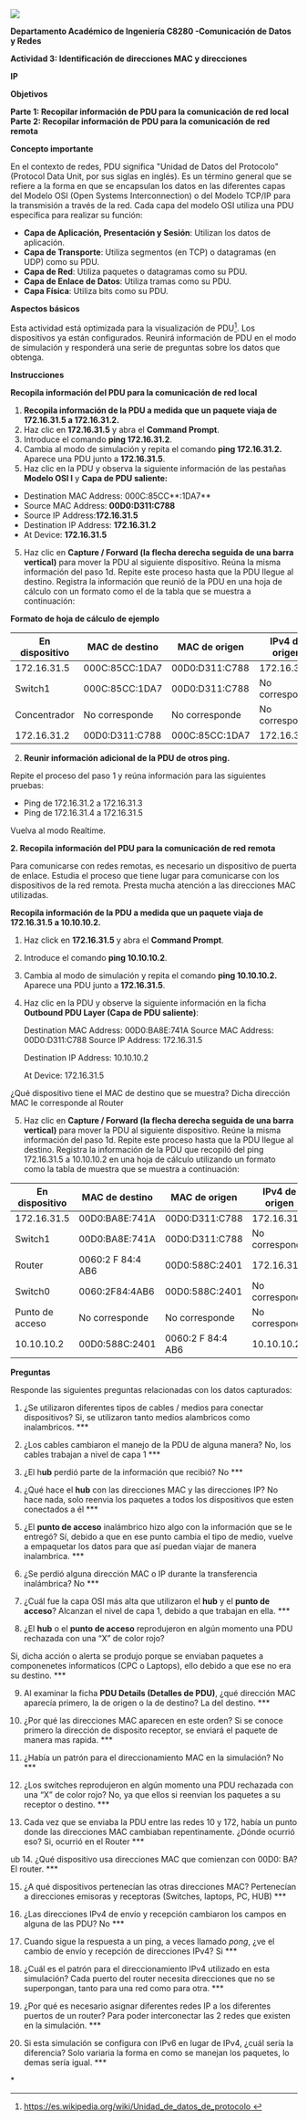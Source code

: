 ![](Aspose.Words.d17269ba-fb4e-4f24-9331-cdd62932046c.001.png)


**Departamento Académico de Ingeniería C8280 -Comunicación de Datos y Redes**  

**Actividad 3: Identificación de direcciones MAC y direcciones** 

**IP** 

**Objetivos** 

**Parte 1: Recopilar información de PDU para la comunicación de red local** 
**Parte 2: Recopilar información de PDU para la comunicación de red remota** 

**Concepto importante** 

En el contexto de redes, PDU significa "Unidad de Datos del Protocolo" (Protocol Data Unit, por sus siglas en inglés). Es un término general que se refiere a la forma en que se encapsulan los datos en las diferentes capas del Modelo OSI (Open Systems Interconnection) o del Modelo TCP/IP para la transmisión a través de la red. Cada capa del modelo OSI utiliza una PDU específica para realizar su función: 

- **Capa de Aplicación, Presentación y Sesión**: Utilizan los datos de aplicación. 
- **Capa de Transporte**: Utiliza segmentos (en TCP) o datagramas (en UDP) como su PDU. 
- **Capa de Red**: Utiliza paquetes o datagramas como su PDU. 
- **Capa de Enlace de Datos**: Utiliza tramas como su PDU. 
- **Capa Física**: Utiliza bits como su PDU. 

**Aspectos básicos** 

Esta actividad está optimizada para la visualización de PDU[^1]. Los dispositivos ya están configurados. Reunirá información de PDU en el modo de simulación y responderá una serie de preguntas sobre los datos que obtenga. 

**Instrucciones** 

**Recopila información del PDU para la comunicación de red local** 

1. **Recopila información de la PDU a medida que un paquete viaja de 172.16.31.5 a 172.16.31.2.** 
1. Haz clic en **172.16.31.5** y abra el **Command Prompt**.
1. Introduce el comando **ping 172.16.31.2**.
1. Cambia al modo de simulación y repita el comando **ping 172.16.31.2.** Aparece una PDU junto a **172.16.31.5**.
1. Haz clic en la PDU y observa la siguiente información de las pestañas **Modelo OSI l** y **Capa de PDU saliente:** 
- Destination MAC Address: 000C:85CC**:1DA7**
- Source MAC Address: **00D0:D311:C788**
- Source IP Address:**172.16.31.5**
- Destination IP Address: **172.16.31.2**
- At Device: **172.16.31.5**
5. Haz clic en **Capture / Forward (la flecha derecha seguida de una barra vertical)** para mover la PDU al siguiente dispositivo. Reúna la misma información del paso 1d. Repite este proceso hasta que la PDU llegue al destino. Registra la información que reunió de la PDU en una hoja de cálculo con un formato como el de la tabla que se muestra a continuación:

**Formato de hoja de cálculo de ejemplo** 



|**En dispositivo** |**MAC de destino** |**MAC de origen** |**IPv4 de origen** |**IPv4 de destino** |
| - | - | - | - | - |
|172\.16.31.5 |000C:85CC:1DA7 |00D0:D311:C788 |172\.16.31.5 |172\.16.31.2 |
|Switch1 |000C:85CC:1DA7 |00D0:D311:C788 |No corresponde |No corresponde |
|Concentrador |No corresponde |No corresponde |No corresponde |No corresponde |
|172\.16.31.2 |00D0:D311:C788 |000C:85CC:1DA7 |172\.16.31.2 |172\.16.31.5 |

2. **Reunir información adicional de la PDU de otros ping.** 

Repite el proceso del paso 1 y reúna información para las siguientes pruebas: 

- Ping de 172.16.31.2 a 172.16.31.3 
- Ping de 172.16.31.4 a 172.16.31.5 

Vuelva al modo Realtime. 

**2. Recopila información del PDU para la comunicación de red remota** 

Para comunicarse con redes remotas, es necesario un dispositivo de puerta de enlace. Estudia el proceso que tiene lugar para comunicarse con los dispositivos de la red remota. Presta mucha atención a las direcciones MAC utilizadas. 

**Recopila información de la PDU a medida que un paquete viaja de 172.16.31.5 a 10.10.10.2.** 

1. Haz click en  **172.16.31.5** y abra el  **Command Prompt**.  
1. Introduce el comando **ping 10.10.10.2**. 
1. Cambia al modo de simulación y repita el comando **ping 10.10.10.2.** Aparece una PDU junto a **172.16.31.5**. 
1. Haz clic en la PDU y observe la siguiente información en la ficha **Outbound PDU Layer (Capa de PDU saliente)**: 

   Destination MAC Address: 00D0:BA8E:741A Source MAC Address: 00D0:D311:C788 Source IP Address: 172.16.31.5 

   Destination IP Address: 10.10.10.2 

   At Device: 172.16.31.5 



¿Qué dispositivo tiene el MAC de destino que se muestra? 
Dicha dirección MAC le corresponde al Router



5. Haz clic en **Capture / Forward (la flecha derecha seguida de una barra vertical)** para mover la PDU al siguiente dispositivo. Reúne la misma información del paso 1d. Repite este proceso hasta que la PDU llegue al destino. Registra la información de la PDU que recopiló del ping 172.16.31.5 a 10.10.10.2 en una hoja de cálculo utilizando un formato como la tabla de muestra que se muestra a continuación: 



|**En dispositivo** |**MAC de destino** |**MAC de origen** |**IPv4 de origen** |**IPv4 de destino** |
| - | - | - | - | - |
|172\.16.31.5 |00D0:BA8E:741A |00D0:D311:C788 |172\.16.31.5 |10\.10.10.2 |
|Switch1 |00D0:BA8E:741A |00D0:D311:C788 |No corresponde |No corresponde |
|Router |0060:2 F 84:4 AB6 |00D0:588C:2401 |172\.16.31.5 |10\.10.10.2 |
|Switch0 |0060:2F84:4AB6 |00D0:588C:2401 |No corresponde |No corresponde |
|Punto de acceso |No corresponde |No corresponde |No corresponde |No corresponde |
|10\.10.10.2 |00D0:588C:2401 |0060:2 F 84:4 AB6 |10\.10.10.2 |172\.16.31.5 |

**Preguntas** 

Responde las siguientes preguntas relacionadas con los datos capturados: 

1. ¿Se utilizaron diferentes tipos de cables / medios para conectar dispositivos?
Si, se utilizaron tanto medios alambricos como inalambricos.
\***


2. ¿Los cables cambiaron el manejo de la PDU de alguna manera?
No, los cables trabajan a nivel de capa 1
\***


3. ¿El h**ub** perdió parte de la información que recibió?
No
\***


4. ¿Qué hace el **hub** con las direcciones MAC y las direcciones IP?
No hace nada, solo reenvia los paquetes a todos los dispositivos que esten conectados a él
\***


5. ¿El **punto de acceso** inalámbrico hizo algo con la información que se le entregó?
Sí, debido a que en ese punto cambia el tipo de medio, vuelve a empaquetar los datos para que así puedan viajar de manera inalambrica.
\***


6. ¿Se perdió alguna dirección MAC o IP durante la transferencia inalámbrica?
No
\***


7. ¿Cuál fue la capa OSI más alta que utilizaron el **hub** y el **punto de acceso**?
Alcanzan el nivel de capa 1, debido a que trabajan en ella.
\***


8. ¿El **hub** o el **punto de acceso** reprodujeron en algún momento una PDU rechazada con una “X” de color rojo?

Si, dicha acción o alerta se produjo porque se enviaban paquetes a componenetes informaticos (CPC o Laptops), ello debido a que ese no era su destino.
\***


9. Al examinar la ficha **PDU Details (Detalles de PDU)**, ¿qué dirección MAC aparecía primero, la de origen o la de destino?
 La del destino.
\***


10. ¿Por qué las direcciones MAC aparecen en este orden?
Si se conoce primero la dirección de disposito receptor, se enviará el paquete de manera mas rapida.
\***


11. ¿Había un patrón para el direccionamiento MAC en la simulación?
No
\***


12. ¿Los switches reprodujeron en algún momento una PDU rechazada con una “X” de color rojo?
No, ya que ellos si reenvian los paquetes a su receptor o destino.
\***


13. Cada vez que se enviaba la PDU entre las redes 10 y 172, había un punto donde las direcciones MAC cambiaban repentinamente.  ¿Dónde ocurrió eso?
Si, ocurrió en el Router
\***

ub
14. ¿Qué dispositivo usa direcciones MAC que comienzan con 00D0: BA? 
El router.
\***


15. ¿A qué dispositivos pertenecían las otras direcciones MAC?
Pertenecían a direcciones emisoras y receptoras (Switches, laptops, PC, HUB)
\***


16. ¿Las direcciones IPv4 de envío y recepción cambiaron los campos en alguna de las PDU?
No
\***


17. Cuando sigue la respuesta a un ping, a veces llamado *pong*, ¿ve el cambio de envío y recepción de direcciones IPv4?
Si
\***


18. ¿Cuál es el patrón para el direccionamiento IPv4 utilizado en esta simulación?
Cada puerto del router necesita direcciones que no se superpongan, tanto para una red como para otra.
\***


19. ¿Por qué es necesario asignar diferentes redes IP a los diferentes puertos de un router?
Para poder interconectar las 2 redes que existen en la simulación.
\***


20. Si esta simulación se configura con IPv6 en lugar de IPv4, ¿cuál sería la diferencia?
Solo variaria la forma en como se manejan los paquetes, lo demas sería igual.
\***

\*


[^1]: [ https://es.wikipedia.org/wiki/Unidad_de_datos_de_protocolo ](https://es.wikipedia.org/wiki/Unidad_de_datos_de_protocolo) 